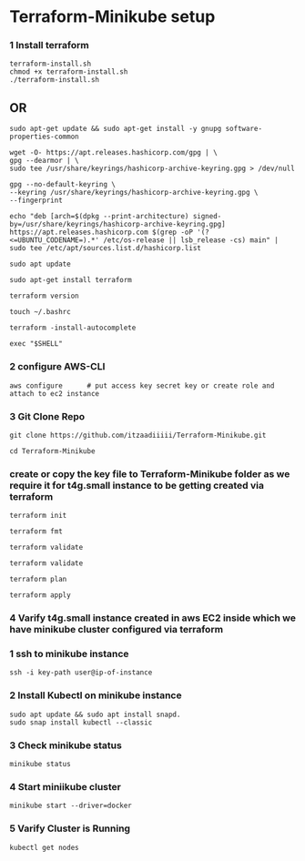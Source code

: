 # Terraform-Minikube setup

### 1 Install terraform 
```
terraform-install.sh
chmod +x terraform-install.sh
./terraform-install.sh
```
## OR 
```
sudo apt-get update && sudo apt-get install -y gnupg software-properties-common

wget -O- https://apt.releases.hashicorp.com/gpg | \
gpg --dearmor | \
sudo tee /usr/share/keyrings/hashicorp-archive-keyring.gpg > /dev/null

gpg --no-default-keyring \
--keyring /usr/share/keyrings/hashicorp-archive-keyring.gpg \
--fingerprint

echo "deb [arch=$(dpkg --print-architecture) signed-by=/usr/share/keyrings/hashicorp-archive-keyring.gpg] https://apt.releases.hashicorp.com $(grep -oP '(?<=UBUNTU_CODENAME=).*' /etc/os-release || lsb_release -cs) main" | sudo tee /etc/apt/sources.list.d/hashicorp.list

sudo apt update

sudo apt-get install terraform

terraform version

touch ~/.bashrc

terraform -install-autocomplete

exec "$SHELL"
```

### 2 configure AWS-CLI
```
aws configure      # put access key secret key or create role and attach to ec2 instance
```
### 3  Git Clone Repo
```
git clone https://github.com/itzaadiiiii/Terraform-Minikube.git
```
```
cd Terraform-Minikube
```
### create or copy the key file to Terraform-Minikube folder as we require it for t4g.small instance to be getting created via terraform

```
terraform init
```
```
terraform fmt
```
```
terraform validate
```
```
terraform validate
```
```
terraform plan
```
```
terraform apply
```
### 4 Varify t4g.small instance created in aws EC2 inside which we have minikube cluster configured via terraform

### 1 ssh to minikube instance
```
ssh -i key-path user@ip-of-instance
```
### 2 Install Kubectl on minikube instance
```
sudo apt update && sudo apt install snapd. 
sudo snap install kubectl --classic
```

### 3 Check minikube status
```
minikube status
```
### 4 Start miniikube cluster
```
minikube start --driver=docker
```

### 5 Varify Cluster is Running
```
kubectl get nodes
```
